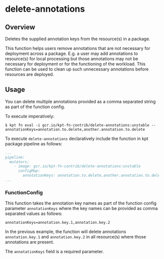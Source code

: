 # delete-annotations

## Overview

<!--mdtogo:Short-->

Deletes the supplied annotation keys from the resource(s) in a package.

<!--mdtogo-->

This function helps users remove annotations that are not necessary for deployment
across a package. E.g. a user may add annotations to resource(s) for local processing
but those annotations may not be necessary for deployment or for the functioning of the
workload. This function can be used to clean up such unnecessary annotations before
resources are deployed.

<!--mdtogo:Long-->

## Usage

You can delete multiple annotations provided as a comma separated string as part of the function config.

To execute imperatively:
```shell
$ kpt fn eval -i gcr.io/kpt-fn-contrib/delete-annotations:unstable -- annotationKeys=annotation.to.delete,another.annotation.to.delete
```

To execute `delete-annotations` declaratively include the function in kpt package pipeline as follows:
```yaml
...
pipeline:
  mutators:
    - image: gcr.io/kpt-fn-contrib/delete-annotations:unstable
      configMap:
        annotationKeys: annotation.to.delete,another.annotation.to.delete
...
```

### FunctionConfig

This function takes the annotation key names as part of the function config parameter
`annotationKeys` where the key names can be provided as comma separated values as follows:

`annotationKeys=annotation.key.1,annotation.key.2`

In the previous example, the function will delete annotations `annotation.key.1` and `annotation.key.2`
in all resource(s) where those annotations are present.

The `annotationKeys` field is a required parameter.

<!--mdtogo-->

